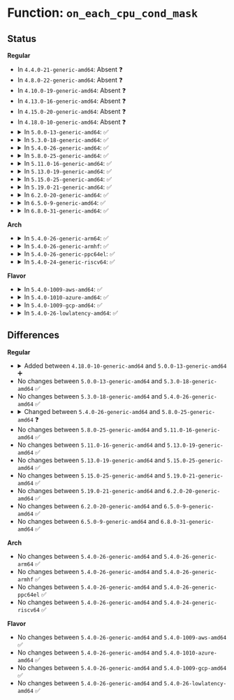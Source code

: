 # Function: <code>on_each_cpu_cond_mask</code>

## Status
<b>Regular</b>
<ul>
<li>
In <code>4.4.0-21-generic-amd64</code>: Absent ❓
</li>
<li>
In <code>4.8.0-22-generic-amd64</code>: Absent ❓
</li>
<li>
In <code>4.10.0-19-generic-amd64</code>: Absent ❓
</li>
<li>
In <code>4.13.0-16-generic-amd64</code>: Absent ❓
</li>
<li>
In <code>4.15.0-20-generic-amd64</code>: Absent ❓
</li>
<li>
In <code>4.18.0-10-generic-amd64</code>: Absent ❓
</li>
<li>
<details>
<summary>In <code>5.0.0-13-generic-amd64</code>: ✅</summary>

```c
void on_each_cpu_cond_mask(bool (*)(int, void *) cond_func, smp_call_func_t func, void * info, bool wait, gfp_t gfp_flags, const struct cpumask * mask)
```

```json
{
  "name": "on_each_cpu_cond_mask",
  "collision_type": "Unique Global",
  "inline_type": "No",
  "funcs": [
    {
      "addr": 18446744071580124064,
      "name": "on_each_cpu_cond_mask",
      "external": true,
      "loc": "kernel/smp.c:670",
      "file": "kernel/smp.c",
      "inline": "seen, unknown",
      "caller_inline": [],
      "caller_func": [
        "arch/x86/mm/tlb.c:native_flush_tlb_others",
        "kernel/smp.c:on_each_cpu_cond"
      ]
    }
  ],
  "symbols": [
    {
      "addr": 18446744071580124064,
      "name": "on_each_cpu_cond_mask",
      "section": ".text",
      "bind": "STB_GLOBAL",
      "size": 308
    }
  ]
}
```
</details>
</li>
<li>
<details>
<summary>In <code>5.3.0-18-generic-amd64</code>: ✅</summary>

```c
void on_each_cpu_cond_mask(bool (*)(int, void *) cond_func, smp_call_func_t func, void * info, bool wait, gfp_t gfp_flags, const struct cpumask * mask)
```

```json
{
  "name": "on_each_cpu_cond_mask",
  "collision_type": "Unique Global",
  "inline_type": "No",
  "funcs": [
    {
      "addr": 18446744071580169568,
      "name": "on_each_cpu_cond_mask",
      "external": true,
      "loc": "kernel/smp.c:683",
      "file": "kernel/smp.c",
      "inline": "seen, unknown",
      "caller_inline": [],
      "caller_func": [
        "arch/x86/mm/tlb.c:native_flush_tlb_others",
        "kernel/smp.c:on_each_cpu_cond"
      ]
    }
  ],
  "symbols": [
    {
      "addr": 18446744071580169568,
      "name": "on_each_cpu_cond_mask",
      "section": ".text",
      "bind": "STB_GLOBAL",
      "size": 299
    }
  ]
}
```
</details>
</li>
<li>
<details>
<summary>In <code>5.4.0-26-generic-amd64</code>: ✅</summary>

```c
void on_each_cpu_cond_mask(bool (*)(int, void *) cond_func, smp_call_func_t func, void * info, bool wait, gfp_t gfp_flags, const struct cpumask * mask)
```

```json
{
  "name": "on_each_cpu_cond_mask",
  "collision_type": "Unique Global",
  "inline_type": "No",
  "funcs": [
    {
      "addr": 18446744071580217504,
      "name": "on_each_cpu_cond_mask",
      "external": true,
      "loc": "kernel/smp.c:683",
      "file": "kernel/smp.c",
      "inline": "seen, unknown",
      "caller_inline": [],
      "caller_func": [
        "arch/x86/mm/tlb.c:native_flush_tlb_others",
        "kernel/smp.c:on_each_cpu_cond"
      ]
    }
  ],
  "symbols": [
    {
      "addr": 18446744071580217504,
      "name": "on_each_cpu_cond_mask",
      "section": ".text",
      "bind": "STB_GLOBAL",
      "size": 299
    }
  ]
}
```
</details>
</li>
<li>
<details>
<summary>In <code>5.8.0-25-generic-amd64</code>: ✅</summary>

```c
void on_each_cpu_cond_mask(smp_cond_func_t cond_func, smp_call_func_t func, void * info, bool wait, const struct cpumask * mask)
```

```json
{
  "name": "on_each_cpu_cond_mask",
  "collision_type": "Unique Global",
  "inline_type": "No",
  "funcs": [
    {
      "addr": 18446744071580285360,
      "name": "on_each_cpu_cond_mask",
      "external": true,
      "loc": "kernel/smp.c:761",
      "file": "kernel/smp.c",
      "inline": "seen, unknown",
      "caller_inline": [],
      "caller_func": [
        "arch/x86/mm/tlb.c:native_flush_tlb_others",
        "kernel/smp.c:on_each_cpu_cond"
      ]
    }
  ],
  "symbols": [
    {
      "addr": 18446744071580285360,
      "name": "on_each_cpu_cond_mask",
      "section": ".text",
      "bind": "STB_GLOBAL",
      "size": 133
    }
  ]
}
```
</details>
</li>
<li>
<details>
<summary>In <code>5.11.0-16-generic-amd64</code>: ✅</summary>

```c
void on_each_cpu_cond_mask(smp_cond_func_t cond_func, smp_call_func_t func, void * info, bool wait, const struct cpumask * mask)
```

```json
{
  "name": "on_each_cpu_cond_mask",
  "collision_type": "Unique Global",
  "inline_type": "No",
  "funcs": [
    {
      "addr": 18446744071580268880,
      "name": "on_each_cpu_cond_mask",
      "external": true,
      "loc": "kernel/smp.c:898",
      "file": "kernel/smp.c",
      "inline": "seen, unknown",
      "caller_inline": [],
      "caller_func": [
        "arch/x86/mm/tlb.c:native_flush_tlb_others",
        "kernel/smp.c:on_each_cpu_cond"
      ]
    }
  ],
  "symbols": [
    {
      "addr": 18446744071580268880,
      "name": "on_each_cpu_cond_mask",
      "section": ".text",
      "bind": "STB_GLOBAL",
      "size": 133
    }
  ]
}
```
</details>
</li>
<li>
<details>
<summary>In <code>5.13.0-19-generic-amd64</code>: ✅</summary>

```c
void on_each_cpu_cond_mask(smp_cond_func_t cond_func, smp_call_func_t func, void * info, bool wait, const struct cpumask * mask)
```

```json
{
  "name": "on_each_cpu_cond_mask",
  "collision_type": "Unique Global",
  "inline_type": "No",
  "funcs": [
    {
      "addr": 18446744071580273056,
      "name": "on_each_cpu_cond_mask",
      "external": true,
      "loc": "kernel/smp.c:1124",
      "file": "kernel/smp.c",
      "inline": "seen, unknown",
      "caller_inline": [],
      "caller_func": [
        "arch/x86/events/core.c:set_attr_rdpmc",
        "arch/x86/events/intel/core.c:set_sysctl_tfa",
        "arch/x86/events/intel/core.c:freeze_on_smi_store",
        "arch/x86/xen/suspend.c:xen_arch_suspend",
        "arch/x86/xen/suspend.c:xen_arch_resume",
        "arch/x86/kernel/ldt.c:write_ldt",
        "arch/x86/kernel/alternative.c:text_poke_bp_batch",
        "arch/x86/kernel/alternative.c:text_poke_bp_batch",
        "arch/x86/kernel/alternative.c:text_poke_bp_batch",
        "arch/x86/kernel/cpu/bugs.c:cpu_bugs_smt_update",
        "arch/x86/kernel/cpu/umwait.c:max_time_store",
        "arch/x86/kernel/cpu/umwait.c:enable_c02_store",
        "arch/x86/kernel/cpu/mce/core.c:set_cmci_disabled",
        "arch/x86/kernel/cpu/mce/core.c:set_cmci_disabled",
        "arch/x86/kernel/cpu/mce/core.c:set_ignore_ce",
        "arch/x86/kernel/cpu/mce/core.c:set_ignore_ce",
        "arch/x86/kernel/cpu/mce/core.c:set_bank",
        "arch/x86/kernel/cpu/mce/core.c:mce_disable_bank",
        "arch/x86/kernel/cpu/mce/intel.c:cmci_rediscover",
        "arch/x86/kernel/cpu/sgx/main.c:sgx_encl_ewb",
        "arch/x86/kernel/apic/apic.c:lapic_update_tsc_freq",
        "arch/x86/kernel/amd_nb.c:init_amd_nbs",
        "arch/x86/mm/tlb.c:flush_tlb_kernel_range",
        "arch/x86/mm/tlb.c:flush_tlb_kernel_range",
        "arch/x86/mm/tlb.c:flush_tlb_all",
        "arch/x86/mm/tlb.c:native_flush_tlb_multi",
        "arch/x86/mm/pat/set_memory.c:cpa_flush",
        "kernel/sched/membarrier.c:membarrier_private_expedited",
        "kernel/profile.c:write_profile",
        "kernel/profile.c:read_profile",
        "kernel/time/hrtimer.c:clock_was_set_work",
        "mm/slub.c:validate_store",
        "mm/slub.c:cpu_partial_store",
        "mm/slub.c:list_locations",
        "mm/slub.c:__kmem_cache_shrink",
        "mm/slub.c:__kmem_cache_shutdown",
        "fs/buffer.c:invalidate_bh_lrus",
        "arch/x86/lib/cache-smp.c:wbinvd_on_all_cpus",
        "drivers/char/agp/generic.c:global_cache_flush"
      ]
    }
  ],
  "symbols": [
    {
      "addr": 18446744071580273056,
      "name": "on_each_cpu_cond_mask",
      "section": ".text",
      "bind": "STB_GLOBAL",
      "size": 31
    }
  ]
}
```
</details>
</li>
<li>
<details>
<summary>In <code>5.15.0-25-generic-amd64</code>: ✅</summary>

```c
void on_each_cpu_cond_mask(smp_cond_func_t cond_func, smp_call_func_t func, void * info, bool wait, const struct cpumask * mask)
```

```json
{
  "name": "on_each_cpu_cond_mask",
  "collision_type": "Unique Global",
  "inline_type": "No",
  "funcs": [
    {
      "addr": 18446744071580425040,
      "name": "on_each_cpu_cond_mask",
      "external": true,
      "loc": "kernel/smp.c:1126",
      "file": "kernel/smp.c",
      "inline": "seen, unknown",
      "caller_inline": [],
      "caller_func": [
        "arch/x86/events/core.c:set_attr_rdpmc",
        "arch/x86/events/intel/core.c:set_sysctl_tfa",
        "arch/x86/events/intel/core.c:freeze_on_smi_store",
        "arch/x86/xen/suspend.c:xen_arch_suspend",
        "arch/x86/xen/suspend.c:xen_arch_resume",
        "arch/x86/kernel/ldt.c:write_ldt",
        "arch/x86/kernel/alternative.c:text_poke_bp_batch",
        "arch/x86/kernel/alternative.c:text_poke_bp_batch",
        "arch/x86/kernel/alternative.c:text_poke_bp_batch",
        "arch/x86/kernel/cpu/bugs.c:cpu_bugs_smt_update",
        "arch/x86/kernel/cpu/umwait.c:max_time_store",
        "arch/x86/kernel/cpu/umwait.c:enable_c02_store",
        "arch/x86/kernel/cpu/mce/core.c:set_cmci_disabled",
        "arch/x86/kernel/cpu/mce/core.c:set_cmci_disabled",
        "arch/x86/kernel/cpu/mce/core.c:set_ignore_ce",
        "arch/x86/kernel/cpu/mce/core.c:set_ignore_ce",
        "arch/x86/kernel/cpu/mce/core.c:set_bank",
        "arch/x86/kernel/cpu/mce/core.c:mce_disable_bank",
        "arch/x86/kernel/cpu/mce/intel.c:cmci_rediscover",
        "arch/x86/kernel/cpu/sgx/main.c:sgx_encl_ewb",
        "arch/x86/kernel/apic/apic.c:lapic_update_tsc_freq",
        "arch/x86/kernel/amd_nb.c:init_amd_nbs",
        "arch/x86/mm/tlb.c:flush_tlb_kernel_range",
        "arch/x86/mm/tlb.c:flush_tlb_kernel_range",
        "arch/x86/mm/tlb.c:flush_tlb_all",
        "arch/x86/mm/tlb.c:native_flush_tlb_multi",
        "arch/x86/mm/tlb.c:native_flush_tlb_multi",
        "arch/x86/mm/pat/set_memory.c:cpa_flush",
        "arch/x86/mm/pat/set_memory.c:cpa_flush_all",
        "kernel/sched/membarrier.c:membarrier_private_expedited",
        "kernel/profile.c:write_profile",
        "kernel/profile.c:read_profile",
        "kernel/time/hrtimer.c:clock_was_set",
        "fs/buffer.c:invalidate_bh_lrus",
        "arch/x86/lib/cache-smp.c:wbinvd_on_all_cpus",
        "drivers/char/agp/generic.c:global_cache_flush",
        "drivers/iommu/intel/svm.c:intel_svm_bind_mm"
      ]
    }
  ],
  "symbols": [
    {
      "addr": 18446744071580425040,
      "name": "on_each_cpu_cond_mask",
      "section": ".text",
      "bind": "STB_GLOBAL",
      "size": 31
    }
  ]
}
```
</details>
</li>
<li>
<details>
<summary>In <code>5.19.0-21-generic-amd64</code>: ✅</summary>

```c
void on_each_cpu_cond_mask(smp_cond_func_t cond_func, smp_call_func_t func, void * info, bool wait, const struct cpumask * mask)
```

```json
{
  "name": "on_each_cpu_cond_mask",
  "collision_type": "Unique Global",
  "inline_type": "No",
  "funcs": [
    {
      "addr": 18446744071580647920,
      "name": "on_each_cpu_cond_mask",
      "external": true,
      "loc": "kernel/smp.c:1145",
      "file": "kernel/smp.c",
      "inline": "seen, unknown",
      "caller_inline": [],
      "caller_func": [
        "arch/x86/events/core.c:set_attr_rdpmc",
        "arch/x86/events/intel/core.c:set_sysctl_tfa",
        "arch/x86/events/intel/core.c:freeze_on_smi_store",
        "arch/x86/xen/suspend.c:xen_arch_suspend",
        "arch/x86/xen/suspend.c:xen_arch_resume",
        "arch/x86/kernel/ldt.c:write_ldt",
        "arch/x86/kernel/alternative.c:text_poke_bp_batch",
        "arch/x86/kernel/alternative.c:text_poke_bp_batch",
        "arch/x86/kernel/alternative.c:text_poke_bp_batch",
        "arch/x86/kernel/cpu/bugs.c:cpu_bugs_smt_update",
        "arch/x86/kernel/cpu/umwait.c:max_time_store",
        "arch/x86/kernel/cpu/umwait.c:enable_c02_store",
        "arch/x86/kernel/cpu/mce/core.c:set_cmci_disabled",
        "arch/x86/kernel/cpu/mce/core.c:set_cmci_disabled",
        "arch/x86/kernel/cpu/mce/core.c:set_ignore_ce",
        "arch/x86/kernel/cpu/mce/core.c:set_ignore_ce",
        "arch/x86/kernel/cpu/mce/core.c:set_bank",
        "arch/x86/kernel/cpu/mce/core.c:mce_disable_bank",
        "arch/x86/kernel/cpu/mce/intel.c:cmci_rediscover",
        "arch/x86/kernel/cpu/sgx/main.c:sgx_encl_ewb",
        "arch/x86/kernel/apic/apic.c:lapic_update_tsc_freq",
        "arch/x86/kernel/amd_nb.c:init_amd_nbs",
        "arch/x86/mm/tlb.c:flush_tlb_kernel_range",
        "arch/x86/mm/tlb.c:flush_tlb_kernel_range",
        "arch/x86/mm/tlb.c:flush_tlb_all",
        "arch/x86/mm/tlb.c:native_flush_tlb_multi",
        "arch/x86/mm/tlb.c:native_flush_tlb_multi",
        "arch/x86/mm/pat/set_memory.c:cpa_flush",
        "arch/x86/mm/pat/set_memory.c:cpa_flush_all",
        "kernel/sched/build_utility.c:sync_runqueues_membarrier_state",
        "kernel/sched/build_utility.c:membarrier_private_expedited",
        "kernel/profile.c:write_profile",
        "kernel/profile.c:read_profile",
        "kernel/time/hrtimer.c:clock_was_set",
        "fs/buffer.c:invalidate_bh_lrus",
        "arch/x86/lib/cache-smp.c:wbinvd_on_all_cpus",
        "drivers/char/agp/generic.c:global_cache_flush"
      ]
    }
  ],
  "symbols": [
    {
      "addr": 18446744071580647920,
      "name": "on_each_cpu_cond_mask",
      "section": ".text",
      "bind": "STB_GLOBAL",
      "size": 88
    }
  ]
}
```
</details>
</li>
<li>
<details>
<summary>In <code>6.2.0-20-generic-amd64</code>: ✅</summary>

```c
void on_each_cpu_cond_mask(smp_cond_func_t cond_func, smp_call_func_t func, void * info, bool wait, const struct cpumask * mask)
```

```json
{
  "name": "on_each_cpu_cond_mask",
  "collision_type": "Unique Global",
  "inline_type": "No",
  "funcs": [
    {
      "addr": 18446744071580914912,
      "name": "on_each_cpu_cond_mask",
      "external": true,
      "loc": "kernel/smp.c:1146",
      "file": "kernel/smp.c",
      "inline": "seen, unknown",
      "caller_inline": [],
      "caller_func": [
        "arch/x86/events/core.c:set_attr_rdpmc",
        "arch/x86/events/intel/core.c:set_sysctl_tfa",
        "arch/x86/events/intel/core.c:freeze_on_smi_store",
        "arch/x86/xen/suspend.c:xen_arch_suspend",
        "arch/x86/xen/suspend.c:xen_arch_resume",
        "arch/x86/kernel/ldt.c:write_ldt",
        "arch/x86/kernel/alternative.c:text_poke_bp_batch",
        "arch/x86/kernel/alternative.c:text_poke_bp_batch",
        "arch/x86/kernel/alternative.c:text_poke_bp_batch",
        "arch/x86/kernel/cpu/bugs.c:cpu_bugs_smt_update",
        "arch/x86/kernel/cpu/umwait.c:max_time_store",
        "arch/x86/kernel/cpu/umwait.c:enable_c02_store",
        "arch/x86/kernel/cpu/mce/core.c:set_cmci_disabled",
        "arch/x86/kernel/cpu/mce/core.c:set_cmci_disabled",
        "arch/x86/kernel/cpu/mce/core.c:set_ignore_ce",
        "arch/x86/kernel/cpu/mce/core.c:set_ignore_ce",
        "arch/x86/kernel/cpu/mce/core.c:set_bank",
        "arch/x86/kernel/cpu/mce/core.c:mce_disable_bank",
        "arch/x86/kernel/cpu/mce/intel.c:cmci_rediscover",
        "arch/x86/kernel/cpu/sgx/ioctl.c:sgx_enclave_etrack",
        "arch/x86/kernel/cpu/sgx/ioctl.c:sgx_enclave_etrack",
        "arch/x86/kernel/cpu/sgx/main.c:sgx_encl_ewb",
        "arch/x86/kernel/apic/apic.c:lapic_update_tsc_freq",
        "arch/x86/kernel/amd_nb.c:init_amd_nbs",
        "arch/x86/mm/tlb.c:flush_tlb_kernel_range",
        "arch/x86/mm/tlb.c:flush_tlb_kernel_range",
        "arch/x86/mm/tlb.c:flush_tlb_all",
        "arch/x86/mm/tlb.c:native_flush_tlb_multi",
        "arch/x86/mm/tlb.c:native_flush_tlb_multi",
        "arch/x86/mm/pat/set_memory.c:cpa_flush",
        "arch/x86/mm/pat/set_memory.c:cpa_flush_all",
        "kernel/sched/build_utility.c:sync_runqueues_membarrier_state",
        "kernel/sched/build_utility.c:membarrier_private_expedited",
        "kernel/profile.c:profile_discard_flip_buffers",
        "kernel/profile.c:profile_flip_buffers",
        "kernel/time/hrtimer.c:clock_was_set",
        "fs/buffer.c:invalidate_bh_lrus",
        "arch/x86/lib/cache-smp.c:wbinvd_on_all_cpus",
        "drivers/char/agp/generic.c:global_cache_flush"
      ]
    }
  ],
  "symbols": [
    {
      "addr": 18446744071580914912,
      "name": "on_each_cpu_cond_mask",
      "section": ".text",
      "bind": "STB_GLOBAL",
      "size": 88
    }
  ]
}
```
</details>
</li>
<li>
<details>
<summary>In <code>6.5.0-9-generic-amd64</code>: ✅</summary>

```c
void on_each_cpu_cond_mask(smp_cond_func_t cond_func, smp_call_func_t func, void * info, bool wait, const struct cpumask * mask)
```

```json
{
  "name": "on_each_cpu_cond_mask",
  "collision_type": "Unique Global",
  "inline_type": "No",
  "funcs": [
    {
      "addr": 18446744071581000544,
      "name": "on_each_cpu_cond_mask",
      "external": true,
      "loc": "kernel/smp.c:994",
      "file": "kernel/smp.c",
      "inline": "seen, unknown",
      "caller_inline": [],
      "caller_func": [
        "arch/x86/events/core.c:set_attr_rdpmc",
        "arch/x86/events/intel/core.c:set_sysctl_tfa",
        "arch/x86/events/intel/core.c:freeze_on_smi_store",
        "arch/x86/xen/suspend.c:xen_arch_suspend",
        "arch/x86/xen/suspend.c:xen_arch_resume",
        "arch/x86/kernel/ldt.c:write_ldt",
        "arch/x86/kernel/alternative.c:text_poke_bp_batch",
        "arch/x86/kernel/alternative.c:text_poke_bp_batch",
        "arch/x86/kernel/alternative.c:text_poke_bp_batch",
        "arch/x86/kernel/cpu/bugs.c:cpu_bugs_smt_update",
        "arch/x86/kernel/cpu/umwait.c:max_time_store",
        "arch/x86/kernel/cpu/umwait.c:enable_c02_store",
        "arch/x86/kernel/cpu/amd.c:amd_check_microcode",
        "arch/x86/kernel/cpu/mce/core.c:set_cmci_disabled",
        "arch/x86/kernel/cpu/mce/core.c:set_cmci_disabled",
        "arch/x86/kernel/cpu/mce/core.c:set_ignore_ce",
        "arch/x86/kernel/cpu/mce/core.c:set_ignore_ce",
        "arch/x86/kernel/cpu/mce/core.c:set_bank",
        "arch/x86/kernel/cpu/mce/core.c:mce_disable_bank",
        "arch/x86/kernel/cpu/mce/intel.c:cmci_rediscover",
        "arch/x86/kernel/cpu/resctrl/rdtgroup.c:rdtgroup_rename",
        "arch/x86/kernel/cpu/resctrl/rdtgroup.c:rdtgroup_rmdir",
        "arch/x86/kernel/cpu/resctrl/rdtgroup.c:rdtgroup_rmdir_ctrl",
        "arch/x86/kernel/cpu/resctrl/rdtgroup.c:rdt_kill_sb",
        "arch/x86/kernel/cpu/resctrl/rdtgroup.c:rmdir_all_sub",
        "arch/x86/kernel/cpu/resctrl/rdtgroup.c:set_cache_qos_cfg",
        "arch/x86/kernel/cpu/resctrl/rdtgroup.c:cpus_ctrl_write",
        "arch/x86/kernel/cpu/resctrl/rdtgroup.c:cpus_ctrl_write",
        "arch/x86/kernel/cpu/resctrl/rdtgroup.c:cpus_ctrl_write",
        "arch/x86/kernel/cpu/resctrl/rdtgroup.c:cpus_mon_write",
        "arch/x86/kernel/cpu/resctrl/rdtgroup.c:cpus_mon_write",
        "arch/x86/kernel/cpu/resctrl/ctrlmondata.c:resctrl_arch_update_domains",
        "arch/x86/kernel/cpu/sgx/ioctl.c:sgx_enclave_etrack",
        "arch/x86/kernel/cpu/sgx/ioctl.c:sgx_enclave_etrack",
        "arch/x86/kernel/cpu/sgx/main.c:sgx_encl_ewb",
        "arch/x86/kernel/apic/apic.c:lapic_update_tsc_freq",
        "arch/x86/kernel/amd_nb.c:init_amd_nbs",
        "arch/x86/mm/tlb.c:flush_tlb_kernel_range",
        "arch/x86/mm/tlb.c:flush_tlb_kernel_range",
        "arch/x86/mm/tlb.c:flush_tlb_all",
        "arch/x86/mm/tlb.c:native_flush_tlb_multi",
        "arch/x86/mm/tlb.c:native_flush_tlb_multi",
        "arch/x86/mm/pat/set_memory.c:cpa_flush",
        "arch/x86/mm/pat/set_memory.c:cpa_flush_all",
        "kernel/sched/build_utility.c:sync_runqueues_membarrier_state",
        "kernel/sched/build_utility.c:membarrier_private_expedited",
        "kernel/profile.c:profile_discard_flip_buffers",
        "kernel/profile.c:profile_flip_buffers",
        "kernel/time/hrtimer.c:clock_was_set",
        "fs/buffer.c:invalidate_bh_lrus",
        "arch/x86/lib/cache-smp.c:wbinvd_on_all_cpus",
        "drivers/char/agp/generic.c:global_cache_flush"
      ]
    }
  ],
  "symbols": [
    {
      "addr": 18446744071581000544,
      "name": "on_each_cpu_cond_mask",
      "section": ".text",
      "bind": "STB_GLOBAL",
      "size": 88
    }
  ]
}
```
</details>
</li>
<li>
<details>
<summary>In <code>6.8.0-31-generic-amd64</code>: ✅</summary>

```c
void on_each_cpu_cond_mask(smp_cond_func_t cond_func, smp_call_func_t func, void * info, bool wait, const struct cpumask * mask)
```

```json
{
  "name": "on_each_cpu_cond_mask",
  "collision_type": "Unique Global",
  "inline_type": "No",
  "funcs": [
    {
      "addr": 18446744071581096688,
      "name": "on_each_cpu_cond_mask",
      "external": true,
      "loc": "kernel/smp.c:1014",
      "file": "kernel/smp.c",
      "inline": "seen, unknown",
      "caller_inline": [],
      "caller_func": [
        "arch/x86/events/core.c:set_attr_rdpmc",
        "arch/x86/events/intel/core.c:set_sysctl_tfa",
        "arch/x86/events/intel/core.c:freeze_on_smi_store",
        "arch/x86/xen/suspend.c:xen_arch_suspend",
        "arch/x86/xen/suspend.c:xen_arch_resume",
        "arch/x86/kernel/ldt.c:write_ldt",
        "arch/x86/kernel/alternative.c:text_poke_bp_batch",
        "arch/x86/kernel/alternative.c:text_poke_bp_batch",
        "arch/x86/kernel/alternative.c:text_poke_bp_batch",
        "arch/x86/kernel/cpu/bugs.c:cpu_bugs_smt_update",
        "arch/x86/kernel/cpu/umwait.c:max_time_store",
        "arch/x86/kernel/cpu/umwait.c:enable_c02_store",
        "arch/x86/kernel/cpu/amd.c:amd_check_microcode",
        "arch/x86/kernel/cpu/mce/core.c:set_cmci_disabled",
        "arch/x86/kernel/cpu/mce/core.c:set_cmci_disabled",
        "arch/x86/kernel/cpu/mce/core.c:set_ignore_ce",
        "arch/x86/kernel/cpu/mce/core.c:set_ignore_ce",
        "arch/x86/kernel/cpu/mce/core.c:set_bank",
        "arch/x86/kernel/cpu/mce/core.c:mce_disable_bank",
        "arch/x86/kernel/cpu/mce/intel.c:cmci_rediscover",
        "arch/x86/kernel/cpu/resctrl/rdtgroup.c:rdtgroup_rename",
        "arch/x86/kernel/cpu/resctrl/rdtgroup.c:rdtgroup_rmdir",
        "arch/x86/kernel/cpu/resctrl/rdtgroup.c:rdtgroup_rmdir_ctrl",
        "arch/x86/kernel/cpu/resctrl/rdtgroup.c:rdt_kill_sb",
        "arch/x86/kernel/cpu/resctrl/rdtgroup.c:rmdir_all_sub",
        "arch/x86/kernel/cpu/resctrl/rdtgroup.c:set_cache_qos_cfg",
        "arch/x86/kernel/cpu/resctrl/rdtgroup.c:cpus_ctrl_write",
        "arch/x86/kernel/cpu/resctrl/rdtgroup.c:cpus_ctrl_write",
        "arch/x86/kernel/cpu/resctrl/rdtgroup.c:cpus_ctrl_write",
        "arch/x86/kernel/cpu/resctrl/rdtgroup.c:cpus_mon_write",
        "arch/x86/kernel/cpu/resctrl/rdtgroup.c:cpus_mon_write",
        "arch/x86/kernel/cpu/resctrl/ctrlmondata.c:resctrl_arch_update_domains",
        "arch/x86/kernel/cpu/sgx/ioctl.c:sgx_enclave_etrack",
        "arch/x86/kernel/cpu/sgx/ioctl.c:sgx_enclave_etrack",
        "arch/x86/kernel/cpu/sgx/main.c:sgx_encl_ewb",
        "arch/x86/kernel/apic/apic.c:lapic_update_tsc_freq",
        "arch/x86/kernel/amd_nb.c:init_amd_nbs",
        "arch/x86/mm/tlb.c:flush_tlb_kernel_range",
        "arch/x86/mm/tlb.c:flush_tlb_kernel_range",
        "arch/x86/mm/tlb.c:flush_tlb_all",
        "arch/x86/mm/tlb.c:native_flush_tlb_multi",
        "arch/x86/mm/tlb.c:native_flush_tlb_multi",
        "arch/x86/mm/pat/set_memory.c:cpa_flush",
        "arch/x86/mm/pat/set_memory.c:cpa_flush_all",
        "kernel/sched/build_utility.c:sync_runqueues_membarrier_state",
        "kernel/sched/build_utility.c:membarrier_private_expedited",
        "kernel/profile.c:profile_discard_flip_buffers",
        "kernel/profile.c:profile_flip_buffers",
        "kernel/time/hrtimer.c:clock_was_set",
        "kernel/trace/trace.c:trace_buffered_event_disable",
        "kernel/trace/trace.c:trace_buffered_event_disable",
        "fs/buffer.c:invalidate_bh_lrus",
        "arch/x86/lib/cache-smp.c:wbinvd_on_all_cpus",
        "drivers/char/agp/generic.c:global_cache_flush"
      ]
    }
  ],
  "symbols": [
    {
      "addr": 18446744071581096688,
      "name": "on_each_cpu_cond_mask",
      "section": ".text",
      "bind": "STB_GLOBAL",
      "size": 88
    }
  ]
}
```
</details>
</li>
</ul>
<b>Arch</b>
<ul>
<li>
<details>
<summary>In <code>5.4.0-26-generic-arm64</code>: ✅</summary>

```c
void on_each_cpu_cond_mask(bool (*)(int, void *) cond_func, smp_call_func_t func, void * info, bool wait, gfp_t gfp_flags, const struct cpumask * mask)
```

```json
{
  "name": "on_each_cpu_cond_mask",
  "collision_type": "Unique Global",
  "inline_type": "No",
  "funcs": [
    {
      "addr": 18446603336491456360,
      "name": "on_each_cpu_cond_mask",
      "external": true,
      "loc": "kernel/smp.c:683",
      "file": "kernel/smp.c",
      "inline": "seen, unknown",
      "caller_inline": [],
      "caller_func": [
        "kernel/smp.c:on_each_cpu_cond"
      ]
    }
  ],
  "symbols": [
    {
      "addr": 18446603336491456360,
      "name": "on_each_cpu_cond_mask",
      "section": ".text",
      "bind": "STB_GLOBAL",
      "size": 316
    }
  ]
}
```
</details>
</li>
<li>
<details>
<summary>In <code>5.4.0-26-generic-armhf</code>: ✅</summary>

```c
void on_each_cpu_cond_mask(bool (*)(int, void *) cond_func, smp_call_func_t func, void * info, bool wait, gfp_t gfp_flags, const struct cpumask * mask)
```

```json
{
  "name": "on_each_cpu_cond_mask",
  "collision_type": "Unique Global",
  "inline_type": "No",
  "funcs": [
    {
      "addr": 3225442884,
      "name": "on_each_cpu_cond_mask",
      "external": true,
      "loc": "kernel/smp.c:683",
      "file": "kernel/smp.c",
      "inline": "seen, unknown",
      "caller_inline": [],
      "caller_func": [
        "kernel/smp.c:on_each_cpu_cond"
      ]
    }
  ],
  "symbols": [
    {
      "addr": 3225442884,
      "name": "on_each_cpu_cond_mask",
      "section": ".text",
      "bind": "STB_GLOBAL",
      "size": 260
    }
  ]
}
```
</details>
</li>
<li>
<details>
<summary>In <code>5.4.0-26-generic-ppc64el</code>: ✅</summary>

```c
void on_each_cpu_cond_mask(bool (*)(int, void *) cond_func, smp_call_func_t func, void * info, bool wait, gfp_t gfp_flags, const struct cpumask * mask)
```

```json
{
  "name": "on_each_cpu_cond_mask",
  "collision_type": "Unique Global",
  "inline_type": "No",
  "funcs": [
    {
      "addr": 13835058055284407232,
      "name": "on_each_cpu_cond_mask",
      "external": true,
      "loc": "kernel/smp.c:683",
      "file": "kernel/smp.c",
      "inline": "seen, unknown",
      "caller_inline": [],
      "caller_func": [
        "kernel/smp.c:on_each_cpu_cond"
      ]
    }
  ],
  "symbols": [
    {
      "addr": 13835058055284407232,
      "name": "on_each_cpu_cond_mask",
      "section": ".text",
      "bind": "STB_GLOBAL",
      "size": 420
    }
  ]
}
```
</details>
</li>
<li>
<details>
<summary>In <code>5.4.0-24-generic-riscv64</code>: ✅</summary>

```c
void on_each_cpu_cond_mask(bool (*)(int, void *) cond_func, smp_call_func_t func, void * info, bool wait, gfp_t gfp_flags, const struct cpumask * mask)
```

```json
{
  "name": "on_each_cpu_cond_mask",
  "collision_type": "Unique Global",
  "inline_type": "No",
  "funcs": [
    {
      "addr": 18446743936271912090,
      "name": "on_each_cpu_cond_mask",
      "external": true,
      "loc": "kernel/smp.c:683",
      "file": "kernel/smp.c",
      "inline": "seen, unknown",
      "caller_inline": [],
      "caller_func": [
        "kernel/smp.c:on_each_cpu_cond"
      ]
    }
  ],
  "symbols": [
    {
      "addr": 18446743936271912090,
      "name": "on_each_cpu_cond_mask",
      "section": ".text",
      "bind": "STB_GLOBAL",
      "size": 196
    }
  ]
}
```
</details>
</li>
</ul>
<b>Flavor</b>
<ul>
<li>
<details>
<summary>In <code>5.4.0-1009-aws-amd64</code>: ✅</summary>

```c
void on_each_cpu_cond_mask(bool (*)(int, void *) cond_func, smp_call_func_t func, void * info, bool wait, gfp_t gfp_flags, const struct cpumask * mask)
```

```json
{
  "name": "on_each_cpu_cond_mask",
  "collision_type": "Unique Global",
  "inline_type": "No",
  "funcs": [
    {
      "addr": 18446744071580186304,
      "name": "on_each_cpu_cond_mask",
      "external": true,
      "loc": "kernel/smp.c:683",
      "file": "kernel/smp.c",
      "inline": "seen, unknown",
      "caller_inline": [],
      "caller_func": [
        "arch/x86/mm/tlb.c:native_flush_tlb_others",
        "kernel/smp.c:on_each_cpu_cond"
      ]
    }
  ],
  "symbols": [
    {
      "addr": 18446744071580186304,
      "name": "on_each_cpu_cond_mask",
      "section": ".text",
      "bind": "STB_GLOBAL",
      "size": 299
    }
  ]
}
```
</details>
</li>
<li>
<details>
<summary>In <code>5.4.0-1010-azure-amd64</code>: ✅</summary>

```c
void on_each_cpu_cond_mask(bool (*)(int, void *) cond_func, smp_call_func_t func, void * info, bool wait, gfp_t gfp_flags, const struct cpumask * mask)
```

```json
{
  "name": "on_each_cpu_cond_mask",
  "collision_type": "Unique Global",
  "inline_type": "No",
  "funcs": [
    {
      "addr": 18446744071580133744,
      "name": "on_each_cpu_cond_mask",
      "external": true,
      "loc": "kernel/smp.c:683",
      "file": "kernel/smp.c",
      "inline": "seen, unknown",
      "caller_inline": [],
      "caller_func": [
        "arch/x86/mm/tlb.c:native_flush_tlb_others",
        "kernel/smp.c:on_each_cpu_cond"
      ]
    }
  ],
  "symbols": [
    {
      "addr": 18446744071580133744,
      "name": "on_each_cpu_cond_mask",
      "section": ".text",
      "bind": "STB_GLOBAL",
      "size": 299
    }
  ]
}
```
</details>
</li>
<li>
<details>
<summary>In <code>5.4.0-1009-gcp-amd64</code>: ✅</summary>

```c
void on_each_cpu_cond_mask(bool (*)(int, void *) cond_func, smp_call_func_t func, void * info, bool wait, gfp_t gfp_flags, const struct cpumask * mask)
```

```json
{
  "name": "on_each_cpu_cond_mask",
  "collision_type": "Unique Global",
  "inline_type": "No",
  "funcs": [
    {
      "addr": 18446744071580177776,
      "name": "on_each_cpu_cond_mask",
      "external": true,
      "loc": "kernel/smp.c:683",
      "file": "kernel/smp.c",
      "inline": "seen, unknown",
      "caller_inline": [],
      "caller_func": [
        "arch/x86/mm/tlb.c:native_flush_tlb_others",
        "kernel/smp.c:on_each_cpu_cond"
      ]
    }
  ],
  "symbols": [
    {
      "addr": 18446744071580177776,
      "name": "on_each_cpu_cond_mask",
      "section": ".text",
      "bind": "STB_GLOBAL",
      "size": 299
    }
  ]
}
```
</details>
</li>
<li>
<details>
<summary>In <code>5.4.0-26-lowlatency-amd64</code>: ✅</summary>

```c
void on_each_cpu_cond_mask(bool (*)(int, void *) cond_func, smp_call_func_t func, void * info, bool wait, gfp_t gfp_flags, const struct cpumask * mask)
```

```json
{
  "name": "on_each_cpu_cond_mask",
  "collision_type": "Unique Global",
  "inline_type": "No",
  "funcs": [
    {
      "addr": 18446744071580230000,
      "name": "on_each_cpu_cond_mask",
      "external": true,
      "loc": "kernel/smp.c:683",
      "file": "kernel/smp.c",
      "inline": "seen, unknown",
      "caller_inline": [],
      "caller_func": [
        "arch/x86/mm/tlb.c:native_flush_tlb_others",
        "kernel/smp.c:on_each_cpu_cond"
      ]
    }
  ],
  "symbols": [
    {
      "addr": 18446744071580230000,
      "name": "on_each_cpu_cond_mask",
      "section": ".text",
      "bind": "STB_GLOBAL",
      "size": 317
    }
  ]
}
```
</details>
</li>
</ul>

## Differences
<b>Regular</b>
<ul>
<li>
<details>
<summary>Added between <code>4.18.0-10-generic-amd64</code> and <code>5.0.0-13-generic-amd64</code> ➕</summary>

```c
void on_each_cpu_cond_mask(bool (*)(int, void *) cond_func, smp_call_func_t func, void * info, bool wait, gfp_t gfp_flags, const struct cpumask * mask)
```
</details>
</li>
<li>
No changes between <code>5.0.0-13-generic-amd64</code> and <code>5.3.0-18-generic-amd64</code> ✅
</li>
<li>
No changes between <code>5.3.0-18-generic-amd64</code> and <code>5.4.0-26-generic-amd64</code> ✅
</li>
<li>
<details>
<summary>Changed between <code>5.4.0-26-generic-amd64</code> and <code>5.8.0-25-generic-amd64</code> ❓</summary>
<ul>
<li>
<b>Param removed. </b>
<code>gfp_t gfp_flags</code>
</li>
<li>
<b>Param reordered. </b>
<code>cond_func, func, info, wait, gfp_flags, mask</code> ➡️ <code>cond_func, func, info, wait, mask</code>
</li>
<li>
<b>Param type changed. </b>
<code>bool (*)(int, void *) cond_func</code> ➡️ <code>smp_cond_func_t cond_func</code>
</li>
</ul>
</details>
</li>
<li>
No changes between <code>5.8.0-25-generic-amd64</code> and <code>5.11.0-16-generic-amd64</code> ✅
</li>
<li>
No changes between <code>5.11.0-16-generic-amd64</code> and <code>5.13.0-19-generic-amd64</code> ✅
</li>
<li>
No changes between <code>5.13.0-19-generic-amd64</code> and <code>5.15.0-25-generic-amd64</code> ✅
</li>
<li>
No changes between <code>5.15.0-25-generic-amd64</code> and <code>5.19.0-21-generic-amd64</code> ✅
</li>
<li>
No changes between <code>5.19.0-21-generic-amd64</code> and <code>6.2.0-20-generic-amd64</code> ✅
</li>
<li>
No changes between <code>6.2.0-20-generic-amd64</code> and <code>6.5.0-9-generic-amd64</code> ✅
</li>
<li>
No changes between <code>6.5.0-9-generic-amd64</code> and <code>6.8.0-31-generic-amd64</code> ✅
</li>
</ul>
<b>Arch</b>
<ul>
<li>
No changes between <code>5.4.0-26-generic-amd64</code> and <code>5.4.0-26-generic-arm64</code> ✅
</li>
<li>
No changes between <code>5.4.0-26-generic-amd64</code> and <code>5.4.0-26-generic-armhf</code> ✅
</li>
<li>
No changes between <code>5.4.0-26-generic-amd64</code> and <code>5.4.0-26-generic-ppc64el</code> ✅
</li>
<li>
No changes between <code>5.4.0-26-generic-amd64</code> and <code>5.4.0-24-generic-riscv64</code> ✅
</li>
</ul>
<b>Flavor</b>
<ul>
<li>
No changes between <code>5.4.0-26-generic-amd64</code> and <code>5.4.0-1009-aws-amd64</code> ✅
</li>
<li>
No changes between <code>5.4.0-26-generic-amd64</code> and <code>5.4.0-1010-azure-amd64</code> ✅
</li>
<li>
No changes between <code>5.4.0-26-generic-amd64</code> and <code>5.4.0-1009-gcp-amd64</code> ✅
</li>
<li>
No changes between <code>5.4.0-26-generic-amd64</code> and <code>5.4.0-26-lowlatency-amd64</code> ✅
</li>
</ul>
